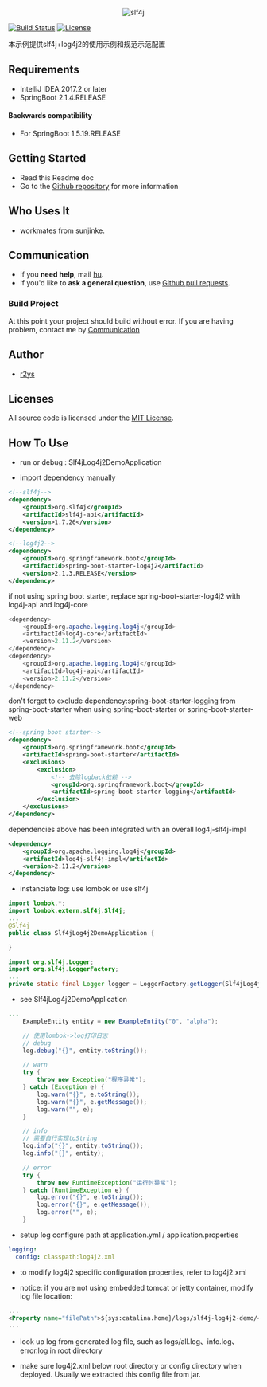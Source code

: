 <p align="center" >
  <img src="https://www.slf4j.org/images/logos/slf4j-logo.jpg" title="slf4j" float=left>
</p>

[![Build Status](http://img.shields.io/travis/SDWebImage/SDWebImage/master.svg?style=flat)](https://travis-ci.org/SDWebImage/SDWebImage)
[![License](http://img.shields.io/cocoapods/l/SDWebImage.svg?style=flat)](https://www.apache.org/licenses/LICENSE-2.0.html)

本示例提供slf4j+log4j2的使用示例和规范示范配置

## Requirements

- IntelliJ IDEA 2017.2 or later
- SpringBoot 2.1.4.RELEASE

#### Backwards compatibility

- For SpringBoot 1.5.19.RELEASE

## Getting Started

- Read this Readme doc
- Go to the [Github repository](https://github.com/r2ys/slf4j-log4j2-demo/tree/alpha) for more information

## Who Uses It

- workmates from sunjinke.

## Communication

- If you **need help**, mail [hu](hudingwu@sunjinke.com).
- If you'd like to **ask a general question**, use [Github pull requests](https://github.com/r2ys/slf4j-log4j2-demo/pulls).

### Build Project

At this point your project should build without error. If you are having problem, contact me by [Communication](#Communication)

## Author
- [r2ys](https://github.com/r2ys/)

## Licenses

All source code is licensed under the [MIT License](https://raw.github.com/SDWebImage/SDWebImage/master/LICENSE).

## How To Use

* run or debug : Slf4jLog4j2DemoApplication

* import dependency manually
```xml
<!--slf4j-->
<dependency>
    <groupId>org.slf4j</groupId>
    <artifactId>slf4j-api</artifactId>
    <version>1.7.26</version>
</dependency>

<!--log4j2-->
<dependency>
    <groupId>org.springframework.boot</groupId>
    <artifactId>spring-boot-starter-log4j2</artifactId>
    <version>2.1.3.RELEASE</version>
</dependency>
```

if not using spring boot starter, replace spring-boot-starter-log4j2 with log4j-api and log4j-core
```java
<dependency>
    <groupId>org.apache.logging.log4j</groupId>
    <artifactId>log4j-core</artifactId>
    <version>2.11.2</version>
</dependency>
<dependency>
    <groupId>org.apache.logging.log4j</groupId>
    <artifactId>log4j-api</artifactId>
    <version>2.11.2</version>
</dependency>
```

don't forget to exclude dependency:spring-boot-starter-logging from spring-boot-starter when using spring-boot-starter or spring-boot-starter-web
```xml
<!--spring boot starter-->
<dependency>
    <groupId>org.springframework.boot</groupId>
    <artifactId>spring-boot-starter</artifactId>
    <exclusions>
        <exclusion>
            <!-- 去除logback依赖 -->
            <groupId>org.springframework.boot</groupId>
            <artifactId>spring-boot-starter-logging</artifactId>
        </exclusion>
    </exclusions>
</dependency>
```

dependencies above has been integrated with an overall log4j-slf4j-impl
```xml
<dependency>
    <groupId>org.apache.logging.log4j</groupId>
    <artifactId>log4j-slf4j-impl</artifactId>
    <version>2.11.2</version>
</dependency>
```

* instanciate log: use lombok or use slf4j
```java
import lombok.*;
import lombok.extern.slf4j.Slf4j;
...
@Slf4j
public class Slf4jLog4j2DemoApplication {

}
```
```java
import org.slf4j.Logger;
import org.slf4j.LoggerFactory;
...    
private static final Logger logger = LoggerFactory.getLogger(Slf4jLog4j2DemoApplication.class);
```

* see Slf4jLog4j2DemoApplication

```java
...
    ExampleEntity entity = new ExampleEntity("0", "alpha");

    // 使用lombok->log打印日志
    // debug
    log.debug("{}", entity.toString());

    // warn
    try {
        throw new Exception("程序异常");
    } catch (Exception e) {
        log.warn("{}", e.toString());
        log.warn("{}", e.getMessage());
        log.warn("", e);
    }

    // info
    // 需要自行实现toString
    log.info("{}", entity.toString());
    log.info("{}", entity);

    // error
    try {
        throw new RuntimeException("运行时异常");
    } catch (RuntimeException e) {
        log.error("{}", e.toString());
        log.error("{}", e.getMessage());
        log.error("", e);
    }
```

* setup log configure path at application.yml / application.properties
```yaml
logging:
  config: classpath:log4j2.xml
```

* to modify log4j2 specific configuration properties, refer to log4j2.xml

* notice: 
if you are not using embedded tomcat or jetty container, modify log file location:
```xml
...
<Property name="filePath">${sys:catalina.home}/logs/slf4j-log4j2-demo/</Property>
...
```

* look up log from generated log file, such as logs/all.log、info.log、error.log in root directory


* make sure log4j2.xml below root directory or config directory when deployed. Usually we extracted this config file from jar.